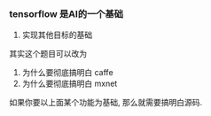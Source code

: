### tensorflow 是AI的一个基础
1. 实现其他目标的基础


其实这个题目可以改为
1. 为什么要彻底搞明白 caffe
2. 为什么要彻底搞明白 mxnet

如果你要以上面某个功能为基础, 那么就需要搞明白源码.

